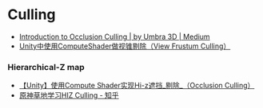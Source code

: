 # Culling


- [Introduction to Occlusion Culling | by Umbra 3D | Medium](https://medium.com/@Umbra3D/introduction-to-occlusion-culling-3d6cfb195c79)
- [Unity中使用ComputeShader做视锥剔除（View Frustum Culling）](https://zhuanlan.zhihu.com/p/376801370)

### Hierarchical-Z map

- [【Unity】使用Compute Shader实现Hi-z遮挡_剔除_（Occlusion Culling）](https://zhuanlan.zhihu.com/p/396979267)
- [原神草地学习HIZ Culling - 知乎](https://zhuanlan.zhihu.com/p/439540044)

